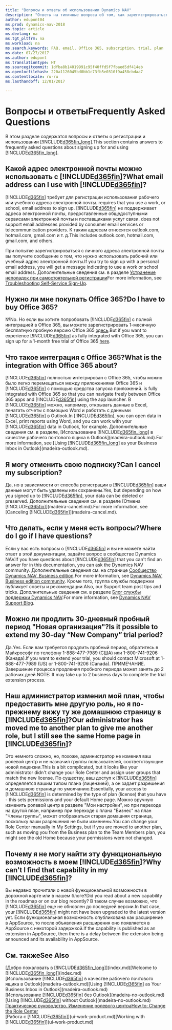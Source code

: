 ```yaml
---
title: "Вопросы и ответы об использовании Dynamics NAV"
description: "Ответы на типичные вопросы об том, как зарегистрироваться на Dynamics NAV и начать работу."
author: edupont04
ms.prod: dynamics-nav-2018
ms.topic: article
ms.devlang: na
ms.tgt_pltfrm: na
ms.workload: na
ms.search.keywords: FAQ, email, Office 365, subscription, trial, plan
ms.date: 07/27/2017
ms.author: edupont
ms.translationtype: HT
ms.sourcegitcommit: 1dfba8b14019991c95f40ffd5f7fbaed5df414eb
ms.openlocfilehash: 220a1126045bd0bb1c73fb5e0310f9a458cbdaa7
ms.contentlocale: ru-ru
ms.lasthandoff: 12/01/2017

---
```

# <a name="frequently-asked-questions"></a><span data-ttu-id="e068e-103">Вопросы и ответы</span><span class="sxs-lookup"><span data-stu-id="e068e-103">Frequently Asked Questions</span></span>
<span data-ttu-id="e068e-104">В этом разделе содержатся вопросы и ответы о регистрации и использовании [!INCLUDE[d365fin_long](includes/d365fin_long_md.md)].</span><span class="sxs-lookup"><span data-stu-id="e068e-104">This section contains answers to frequently asked questions about signing up for and using [!INCLUDE[d365fin_long](includes/d365fin_long_md.md)].</span></span>  

## <a name="what-email-address-can-i-use-with-included365finincludesd365finmdmd"></a><span data-ttu-id="e068e-105">Какой адрес электронной почты можно использовать с [!INCLUDE[d365fin](includes/d365fin_md.md)]?</span><span class="sxs-lookup"><span data-stu-id="e068e-105">What email address can I use with [!INCLUDE[d365fin](includes/d365fin_md.md)]?</span></span>
[!INCLUDE[d365fin](includes/d365fin_md.md)]<span data-ttu-id="e068e-106"> требует для регистрации использования рабочего или учебного адреса электронной почты.</span><span class="sxs-lookup"><span data-stu-id="e068e-106"> requires that you use a work, or school, email address to sign up.</span></span> [!INCLUDE[d365fin](includes/d365fin_md.md)]<span data-ttu-id="e068e-107"> не поддерживает адреса электронной почты, предоставленные общедоступными сервисами электронной почты и поставщиками услуг связи.</span><span class="sxs-lookup"><span data-stu-id="e068e-107"> does not support email addresses provided by consumer email services or telecommunication providers.</span></span> <span data-ttu-id="e068e-108">К таким адресам относятся outlook.com, hotmail.com, gmail.com и т. д.</span><span class="sxs-lookup"><span data-stu-id="e068e-108">This includes outlook.com, hotmail.com, gmail.com, and others.</span></span>  

<span data-ttu-id="e068e-109">При попытке зарегистрироваться с личного адреса электронной почты вы получите сообщение о том, что нужно использовать рабочий или учебный адрес электронной почты.</span><span class="sxs-lookup"><span data-stu-id="e068e-109">If you try to sign up with a personal email address, you will get a message indicating to use a work or school email address.</span></span> <span data-ttu-id="e068e-110">Дополнительные сведения см. в разделе [Устранение неполадок при самостоятельной регистрации](ui-troubleshoot-self-signup.md)</span><span class="sxs-lookup"><span data-stu-id="e068e-110">For more information, see [Troubleshooting Self-Service Sign-Up](ui-troubleshoot-self-signup.md).</span></span>  

## <a name="do-i-have-to-buy-office-365"></a><span data-ttu-id="e068e-111">Нужно ли мне покупать Office 365?</span><span class="sxs-lookup"><span data-stu-id="e068e-111">Do I have to buy Office 365?</span></span>
<span data-ttu-id="e068e-112">№</span><span class="sxs-lookup"><span data-stu-id="e068e-112">No.</span></span> <span data-ttu-id="e068e-113">Но если вы хотите попробовать [!INCLUDE[d365fin](includes/d365fin_md.md)] с полной интеграцией в Office 365, вы можете зарегистрировать 1-месячную бесплатную пробную версию Office 365 [здесь](https://products.office.com/try).</span><span class="sxs-lookup"><span data-stu-id="e068e-113">But if you want to experience [!INCLUDE[d365fin](includes/d365fin_md.md)] as fully integrated with Office 365, you can sign up for a 1-month free trial of Office 365 [here](https://products.office.com/try).</span></span>  

## <a name="what-is-the-integration-with-office-365-about"></a><span data-ttu-id="e068e-114">Что такое интеграция с Office 365?</span><span class="sxs-lookup"><span data-stu-id="e068e-114">What is the integration with Office 365 about?</span></span>
[!INCLUDE[d365fin](includes/d365fin_md.md)]<span data-ttu-id="e068e-115"> полностью интегрирован с Office 365, чтобы можно было легко перемещаться между приложениями Office 365 и [!INCLUDE[d365fin](includes/d365fin_md.md)] с помощью средства запуска приложений.</span><span class="sxs-lookup"><span data-stu-id="e068e-115"> is fully integrated with Office 365 so that you can navigate freely between Office 365 apps and [!INCLUDE[d365fin](includes/d365fin_md.md)] using the app launcher.</span></span> <span data-ttu-id="e068e-116">В [!INCLUDE[d365fin](includes/d365fin_md.md)] можно, например, открывать данные в Excel, печатать отчеты с помощью Word и работать с данными [!INCLUDE[d365fin](includes/d365fin_md.md)] в Outlook.</span><span class="sxs-lookup"><span data-stu-id="e068e-116">In [!INCLUDE[d365fin](includes/d365fin_md.md)], you can open data in Excel, print reports using Word, and you can work with your [!INCLUDE[d365fin](includes/d365fin_md.md)] data in Outlook, for example.</span></span> <span data-ttu-id="e068e-117">Дополнительные сведения см. в разделе, [Использование [!INCLUDE[d365fin_long](includes/d365fin_long_md.md)] в качестве рабочего почтового ящика в Outlook](madeira-outlook.md).</span><span class="sxs-lookup"><span data-stu-id="e068e-117">For more information, see [Using [!INCLUDE[d365fin_long](includes/d365fin_long_md.md)] as your Business Inbox in Outlook](madeira-outlook.md).</span></span>  

## <a name="can-i-cancel-my-subscription"></a><span data-ttu-id="e068e-118">Я могу отменить свою подписку?</span><span class="sxs-lookup"><span data-stu-id="e068e-118">Can I cancel my subscription?</span></span>
<span data-ttu-id="e068e-119">Да, но в зависимости от способа регистрации в [!INCLUDE[d365fin](includes/d365fin_md.md)] ваши данные могут быть удалены или сохранены.</span><span class="sxs-lookup"><span data-stu-id="e068e-119">Yes, but depending on how you signed up to [!INCLUDE[d365fin](includes/d365fin_md.md)], your data can be deleted or preserved.</span></span> <span data-ttu-id="e068e-120">Дополнительные сведения см. в разделе [Отмена [!INCLUDE[d365fin](includes/d365fin_md.md)]](madeira-cancel.md).</span><span class="sxs-lookup"><span data-stu-id="e068e-120">For more information, see [Canceling [!INCLUDE[d365fin](includes/d365fin_md.md)]](madeira-cancel.md).</span></span>  

## <a name="where-do-i-go-if-i-have-questions"></a><span data-ttu-id="e068e-121">Что делать, если у меня есть вопросы?</span><span class="sxs-lookup"><span data-stu-id="e068e-121">Where do I go if I have questions?</span></span>
<span data-ttu-id="e068e-122">Если у вас есть вопросы о [!INCLUDE[d365fin](includes/d365fin_md.md)] и вы не можете найти ответ в этой документации, задайте вопрос в сообществе Dynamics NAV.</span><span class="sxs-lookup"><span data-stu-id="e068e-122">If you have questions about [!INCLUDE[d365fin](includes/d365fin_md.md)] that you can't find an answer for in this documentation, you can ask the Dynamics NAV community.</span></span> <span data-ttu-id="e068e-123">Дополнительные сведения см. на странице [Сообщество Dynamics NAV, Business edition](https://community.dynamics.com/business).</span><span class="sxs-lookup"><span data-stu-id="e068e-123">For more information, see [Dynamics NAV, Business edition community](https://community.dynamics.com/business).</span></span> <span data-ttu-id="e068e-124">Кроме того, группа службы поддержки публикует советы и рекомендации.</span><span class="sxs-lookup"><span data-stu-id="e068e-124">Also, our Support team post tips and tricks.</span></span> <span data-ttu-id="e068e-125">Дополнительные сведения см. в разделе [Блог службы поддержки Dynamics NAV](https://blogs.msdn.microsoft.com/dyn365finsupport).</span><span class="sxs-lookup"><span data-stu-id="e068e-125">For more information, see [Dynamics NAV Support Blog](https://blogs.msdn.microsoft.com/dyn365finsupport).</span></span>  

## <a name="is-it-possible-to-extend-my-30-day-new-company-trial-period"></a><span data-ttu-id="e068e-126">Можно ли продлить 30-дневный пробный период "Новая организация"?</span><span class="sxs-lookup"><span data-stu-id="e068e-126">Is it possible to extend my 30-day “New Company” trial period?</span></span>
<span data-ttu-id="e068e-127">Да.</span><span class="sxs-lookup"><span data-stu-id="e068e-127">Yes.</span></span> <span data-ttu-id="e068e-128">Если вам требуется продлить пробный период, обратитесь в Майкрософт по телефону 1-888-477-7989 (США) или 1-800-741-9206 (Канада).</span><span class="sxs-lookup"><span data-stu-id="e068e-128">If you want to extend your trial, you should contact Microsoft at 1-888-477-7989 (US) or 1-800-741-9206 (Canada).</span></span> <span data-ttu-id="e068e-129">ПРИМЕЧАНИЕ. Завершение процесса продления пробного периода может занять до 2 рабочих дней.</span><span class="sxs-lookup"><span data-stu-id="e068e-129">NOTE:  It may take up to 2 business days to complete the trial extension process.</span></span>  

## <a name="our-administrator-has-moved-me-to-another-plan-to-give-me-another-role-but-i-still-see-the-same-home-page-in-included365finincludesd365finmdmd"></a><span data-ttu-id="e068e-130">Наш администратор изменил мой план, чтобы предоставить мне другую роль, но я по-прежнему вижу ту же домашнюю страницу в [!INCLUDE[d365fin](includes/d365fin_md.md)]?</span><span class="sxs-lookup"><span data-stu-id="e068e-130">Our administrator has moved me to another plan to give me another role, but I still see the same Home page in [!INCLUDE[d365fin](includes/d365fin_md.md)]?</span></span>
<span data-ttu-id="e068e-131">Это немного сложно, но, похоже, администратор не изменил ваш ролевой центр и не назначил группы пользователей, соответствующие новой лицензии.</span><span class="sxs-lookup"><span data-stu-id="e068e-131">This is a bit complicated, but it looks like your administrator didn't change your Role Center and assign user groups that match the new license.</span></span> <span data-ttu-id="e068e-132">По существу, ваш доступ к [!INCLUDE[d365fin](includes/d365fin_md.md)] определяется вашим типом плана (лицензией), а он задает разрешения и домашнюю страницу по умолчанию.</span><span class="sxs-lookup"><span data-stu-id="e068e-132">Essentially, your access to [!INCLUDE[d365fin](includes/d365fin_md.md)] is determined by the type of plan (license) that you have - this sets permissions and your default Home page.</span></span> <span data-ttu-id="e068e-133">Можно вручную изменить ролевой центр в разделе "Мои настройки", но при переходе на другой план, например при переходе с плана "Бизнес" на план "Члены группы", может отображаться старая домашняя страница, поскольку ваши разрешения не были изменены.</span><span class="sxs-lookup"><span data-stu-id="e068e-133">You can change your Role Center manually in My Settings, but if you are moved to another plan, such as moving you from the Business plan to the Team Members plan, you might see the old Home because your permissions were not changed.</span></span>  

## <a name="why-cant-i-find-that-capability-in-my-included365finincludesd365finmdmd"></a><span data-ttu-id="e068e-134">Почему я не могу найти эту функциональную возможность в моем [!INCLUDE[d365fin](includes/d365fin_md.md)]?</span><span class="sxs-lookup"><span data-stu-id="e068e-134">Why can't I find that capability in my [!INCLUDE[d365fin](includes/d365fin_md.md)]?</span></span>
<span data-ttu-id="e068e-135">Вы недавно прочитали о новой функциональной возможности в дорожной карте или в нашем блоге?</span><span class="sxs-lookup"><span data-stu-id="e068e-135">Did you read about a new capability in the roadmap or on our blog recently?</span></span> <span data-ttu-id="e068e-136">В таком случае возможно, что [!INCLUDE[d365fin](includes/d365fin_md.md)] еще не обновлен до последней версии.</span><span class="sxs-lookup"><span data-stu-id="e068e-136">In that case, your [!INCLUDE[d365fin](includes/d365fin_md.md)] might not have been upgraded to the latest version yet.</span></span> <span data-ttu-id="e068e-137">Если функциональная возможность опубликована как расширение в AppSource, то после объявления расширения оно появляется в AppSource с некоторой задержкой.</span><span class="sxs-lookup"><span data-stu-id="e068e-137">If the capability is published as an extension in AppSource, then there is a delay between the extension being announced and its availability in AppSource.</span></span>

## <a name="see-also"></a><span data-ttu-id="e068e-138">См. также</span><span class="sxs-lookup"><span data-stu-id="e068e-138">See Also</span></span>
<span data-ttu-id="e068e-139">[Добро пожаловать в [!INCLUDE[d365fin_long](includes/d365fin_long_md.md)]](index.md)</span><span class="sxs-lookup"><span data-stu-id="e068e-139">[Welcome to [!INCLUDE[d365fin_long](includes/d365fin_long_md.md)]](index.md)</span></span>  
<span data-ttu-id="e068e-140">[Использование [!INCLUDE[d365fin](includes/d365fin_md.md)] в качестве рабочего почтового ящика в Outlook](madeira-outlook.md)</span><span class="sxs-lookup"><span data-stu-id="e068e-140">[Using [!INCLUDE[d365fin](includes/d365fin_md.md)] as Your Business Inbox in Outlook](madeira-outlook.md)</span></span>  
<span data-ttu-id="e068e-141">[Использование [!INCLUDE[d365fin](includes/d365fin_md.md)] без Outlook](madeira-no-outlook.md)</span><span class="sxs-lookup"><span data-stu-id="e068e-141">[Using [!INCLUDE[d365fin](includes/d365fin_md.md)] without Outlook](madeira-no-outlook.md)</span></span>  
[<span data-ttu-id="e068e-142">Практическое руководство. Изменение ролевого центра</span><span class="sxs-lookup"><span data-stu-id="e068e-142">How to: Change the Role Center</span></span>](change-role.md)  
<span data-ttu-id="e068e-143">[Работа с [!INCLUDE[d365fin](includes/d365fin_md.md)]](ui-work-product.md)</span><span class="sxs-lookup"><span data-stu-id="e068e-143">[Working with [!INCLUDE[d365fin](includes/d365fin_md.md)]](ui-work-product.md)</span></span>  

